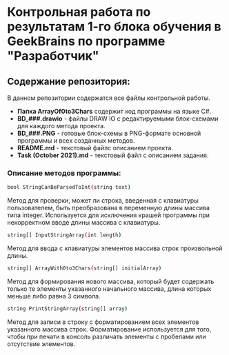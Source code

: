 # Контрольная работа по результатам 1-го блока обучения в GeekBrains по программе "Разработчик"
## Содержание репозитория:

В данном репозитории содержатся все файлы контрольной работы.

* **Папка ArrayOf0to3Chars** содержит код программы на языке C#.
* **BD_###.drawio** - файлы DRAW IO с редактируемыми блок-схемами для каждого метода проекта.
* **BD_###.PNG** - готовые блок-схемы в PNG-формате основной программы и всех созданных методов.
* **README.md** - текстовый файлс описанием проекта.
* **Task (October 2021).md** - текстовый файл с описанием задания.

### Описание методов программы:

```sh 
bool StringCanBeParsedToInt(string text)
```
Метод для проверки, может ли строка, введенная с клавиатуры пользователем, быть преобразована в переменную длины массива типа integer. Используется для исключения крашей программы при некорректном вводе длины массива с клавиатуры.
 ```sh 
string[] InputStringArray(int length)
```
Метод для ввода с клавиатуры элементов массива строк произвольной длины.
 ```sh 
string[] ArrayWith0to3Chars(string[] initialArray)
```
Метод для формирования нового массива, который будет содержать только те элементы указанного начального массива, длина которых меньше либо равна 3 символа. 
 ```sh 
string PrintStringArray(string[] array)
```
Метод для записи в строку с форматированием всех элементов указанного массива строк. Форматирование используется для того, чтобы при печати в консоль различать элементы с пробелами или отсутствие элементов.